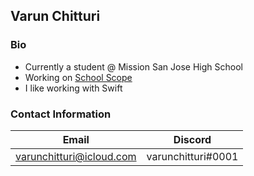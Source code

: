 
## Varun Chitturi

### Bio

- Currently a student @ Mission San Jose High School
- Working on [School Scope](https://schoolscope.org)
- I like working with Swift


### Contact Information
|           Email          |       Discord      |
|--------------------------|--------------------|
|  varunchitturi@icloud.com| varunchitturi#0001 |

